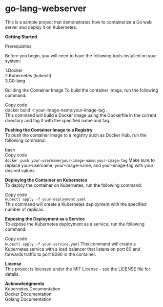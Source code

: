 # go-lang-webserver
This is a sample project that demonstrates how to containerize a Go web server and deploy it on Kubernetes.

**Getting Started**  

Prerequisites  

Before you begin, you will need to have the following tools installed on your system:

1.Docker  
2.Kubernetes (kubectl)  
3.G0-lang

Building the Container Image
To build the container image, run the following command:

Copy code  
docker build -t your-image-name:your-image-tag .  
This command will build a Docker image using the Dockerfile in the current directory and tag it with the specified name and tag.

**Pushing the Container Image to a Registry**  
To push the container image to a registry such as Docker Hub, run the following command:

bash  
Copy code  
`docker push your-username/your-image-name:your-image-tag`
Make sure to replace your-username, your-image-name, and your-image-tag with your desired values.

**Deploying the Container on Kubernetes**  
To deploy the container on Kubernetes, run the following command:  

Copy code  
`kubectl apply -f your-deployment.yaml`  
This command will create a Kubernetes deployment with the specified number of replicas.

**Exposing the Deployment as a Service**  
To expose the Kubernetes deployment as a service, run the following command:  

Copy code  
`kubectl apply -f your-service.yaml`
This command will create a Kubernetes service with a load balancer that listens on port 80 and forwards traffic to port 8080 in the container.

**License**  
This project is licensed under the MIT License - see the LICENSE file for details.

**Acknowledgments**  
Kubernetes Documentation  
Docker Documentation  
Golang Documentation  
